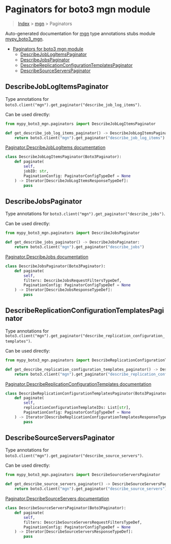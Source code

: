 # Paginators for boto3 mgn module

> [Index](../README.md) > [mgn](./README.md) > Paginators

Auto-generated documentation for [mgn](https://boto3.amazonaws.com/v1/documentation/api/latest/reference/services/mgn.html#mgn)
type annotations stubs module [mypy_boto3_mgn](https://pypi.org/project/mypy-boto3-mgn/).

- [Paginators for boto3 mgn module](#paginators-for-boto3-mgn-module)
  - [DescribeJobLogItemsPaginator](#describejoblogitemspaginator)
  - [DescribeJobsPaginator](#describejobspaginator)
  - [DescribeReplicationConfigurationTemplatesPaginator](#describereplicationconfigurationtemplatespaginator)
  - [DescribeSourceServersPaginator](#describesourceserverspaginator)

## DescribeJobLogItemsPaginator

Type annotations for `boto3.client("mgn").get_paginator("describe_job_log_items")`.

Can be used directly:

```python
from mypy_boto3_mgn.paginators import DescribeJobLogItemsPaginator

def get_describe_job_log_items_paginator() -> DescribeJobLogItemsPaginator:
    return boto3.client("mgn").get_paginator("describe_job_log_items")
```

[Paginator.DescribeJobLogItems documentation](https://boto3.amazonaws.com/v1/documentation/api/latest/reference/services/mgn.html#mgn.Paginator.DescribeJobLogItems)

```python
class DescribeJobLogItemsPaginator(Boto3Paginator):
    def paginate(
        self,
        jobID: str,
        PaginationConfig: PaginatorConfigTypeDef = None
    ) -> Iterator[DescribeJobLogItemsResponseTypeDef]:
        pass
```
## DescribeJobsPaginator

Type annotations for `boto3.client("mgn").get_paginator("describe_jobs")`.

Can be used directly:

```python
from mypy_boto3_mgn.paginators import DescribeJobsPaginator

def get_describe_jobs_paginator() -> DescribeJobsPaginator:
    return boto3.client("mgn").get_paginator("describe_jobs")
```

[Paginator.DescribeJobs documentation](https://boto3.amazonaws.com/v1/documentation/api/latest/reference/services/mgn.html#mgn.Paginator.DescribeJobs)

```python
class DescribeJobsPaginator(Boto3Paginator):
    def paginate(
        self,
        filters: DescribeJobsRequestFiltersTypeDef,
        PaginationConfig: PaginatorConfigTypeDef = None
    ) -> Iterator[DescribeJobsResponseTypeDef]:
        pass
```
## DescribeReplicationConfigurationTemplatesPaginator

Type annotations for `boto3.client("mgn").get_paginator("describe_replication_configuration_templates")`.

Can be used directly:

```python
from mypy_boto3_mgn.paginators import DescribeReplicationConfigurationTemplatesPaginator

def get_describe_replication_configuration_templates_paginator() -> DescribeReplicationConfigurationTemplatesPaginator:
    return boto3.client("mgn").get_paginator("describe_replication_configuration_templates")
```

[Paginator.DescribeReplicationConfigurationTemplates documentation](https://boto3.amazonaws.com/v1/documentation/api/latest/reference/services/mgn.html#mgn.Paginator.DescribeReplicationConfigurationTemplates)

```python
class DescribeReplicationConfigurationTemplatesPaginator(Boto3Paginator):
    def paginate(
        self,
        replicationConfigurationTemplateIDs: List[str],
        PaginationConfig: PaginatorConfigTypeDef = None
    ) -> Iterator[DescribeReplicationConfigurationTemplatesResponseTypeDef]:
        pass
```
## DescribeSourceServersPaginator

Type annotations for `boto3.client("mgn").get_paginator("describe_source_servers")`.

Can be used directly:

```python
from mypy_boto3_mgn.paginators import DescribeSourceServersPaginator

def get_describe_source_servers_paginator() -> DescribeSourceServersPaginator:
    return boto3.client("mgn").get_paginator("describe_source_servers")
```

[Paginator.DescribeSourceServers documentation](https://boto3.amazonaws.com/v1/documentation/api/latest/reference/services/mgn.html#mgn.Paginator.DescribeSourceServers)

```python
class DescribeSourceServersPaginator(Boto3Paginator):
    def paginate(
        self,
        filters: DescribeSourceServersRequestFiltersTypeDef,
        PaginationConfig: PaginatorConfigTypeDef = None
    ) -> Iterator[DescribeSourceServersResponseTypeDef]:
        pass
```
